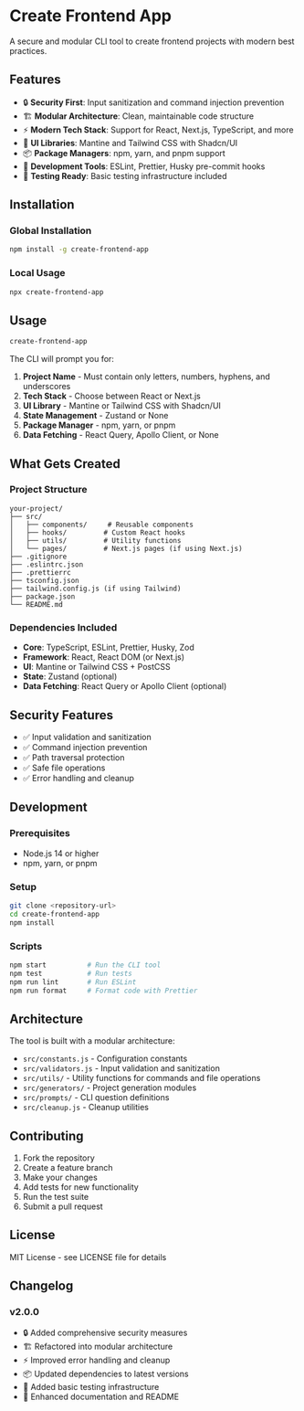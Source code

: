 # Create Frontend App

A secure and modular CLI tool to create frontend projects with modern best practices.

## Features

- 🔒 **Security First**: Input sanitization and command injection prevention
- 🏗️ **Modular Architecture**: Clean, maintainable code structure
- ⚡ **Modern Tech Stack**: Support for React, Next.js, TypeScript, and more
- 🎨 **UI Libraries**: Mantine and Tailwind CSS with Shadcn/UI
- 📦 **Package Managers**: npm, yarn, and pnpm support
- 🔧 **Development Tools**: ESLint, Prettier, Husky pre-commit hooks
- 🧪 **Testing Ready**: Basic testing infrastructure included

## Installation

### Global Installation

```bash
npm install -g create-frontend-app
```

### Local Usage

```bash
npx create-frontend-app
```

## Usage

```bash
create-frontend-app
```

The CLI will prompt you for:

1. **Project Name** - Must contain only letters, numbers, hyphens, and underscores
2. **Tech Stack** - Choose between React or Next.js
3. **UI Library** - Mantine or Tailwind CSS with Shadcn/UI
4. **State Management** - Zustand or None
5. **Package Manager** - npm, yarn, or pnpm
6. **Data Fetching** - React Query, Apollo Client, or None

## What Gets Created

### Project Structure

```
your-project/
├── src/
│   ├── components/     # Reusable components
│   ├── hooks/         # Custom React hooks
│   ├── utils/         # Utility functions
│   └── pages/         # Next.js pages (if using Next.js)
├── .gitignore
├── .eslintrc.json
├── .prettierrc
├── tsconfig.json
├── tailwind.config.js (if using Tailwind)
├── package.json
└── README.md
```

### Dependencies Included

- **Core**: TypeScript, ESLint, Prettier, Husky, Zod
- **Framework**: React, React DOM (or Next.js)
- **UI**: Mantine or Tailwind CSS + PostCSS
- **State**: Zustand (optional)
- **Data Fetching**: React Query or Apollo Client (optional)

## Security Features

- ✅ Input validation and sanitization
- ✅ Command injection prevention
- ✅ Path traversal protection
- ✅ Safe file operations
- ✅ Error handling and cleanup

## Development

### Prerequisites

- Node.js 14 or higher
- npm, yarn, or pnpm

### Setup

```bash
git clone <repository-url>
cd create-frontend-app
npm install
```

### Scripts

```bash
npm start          # Run the CLI tool
npm test           # Run tests
npm run lint       # Run ESLint
npm run format     # Format code with Prettier
```

## Architecture

The tool is built with a modular architecture:

- `src/constants.js` - Configuration constants
- `src/validators.js` - Input validation and sanitization
- `src/utils/` - Utility functions for commands and file operations
- `src/generators/` - Project generation modules
- `src/prompts/` - CLI question definitions
- `src/cleanup.js` - Cleanup utilities

## Contributing

1. Fork the repository
2. Create a feature branch
3. Make your changes
4. Add tests for new functionality
5. Run the test suite
6. Submit a pull request

## License

MIT License - see LICENSE file for details

## Changelog

### v2.0.0

- 🔒 Added comprehensive security measures
- 🏗️ Refactored into modular architecture
- ⚡ Improved error handling and cleanup
- 📦 Updated dependencies to latest versions
- 🧪 Added basic testing infrastructure
- 📝 Enhanced documentation and README
